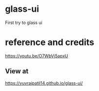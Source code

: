 # glass-ui
First try to glass ui

# reference and credits
https://youtu.be/O7WbVj5apxU

## View at
https://yuvrajpatil14.github.io/glass-ui/
